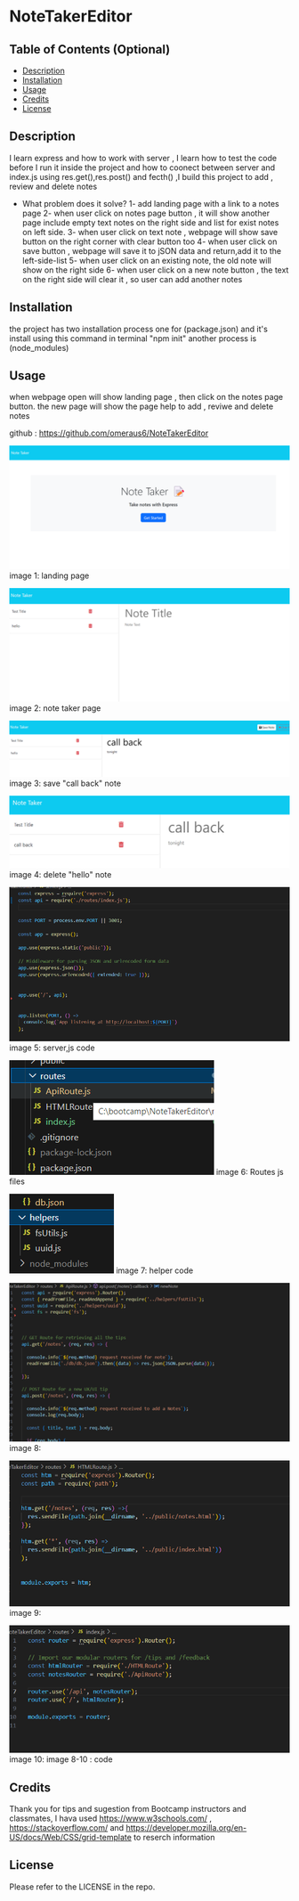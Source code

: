 # NoteTakerEditor


## Table of Contents (Optional)

- [Description](#description)
- [Installation](#installation)
- [Usage](#usage)
- [Credits](#credits)
- [License](#license)


## Description

I learn express and how to work with server , I learn how to test the code before I run it inside the project and how to coonect between server and index.js using res.get(),res.post() and fecth() ,I build this project to add , review and delete notes

- What problem does it solve?
1- add landing page with a link to a notes page
2- when user click on notes page button , it will show another page include empty text notes on the right side and list for exist notes on left side.
3- when user click on text note , webpage will show save button on the right corner with clear button too
4- when user click on save button , webpage will save it to jSON data and return,add it to the left-side-list
5- when user click on an existing note, the old note will show on the right side
6- when user click on a new note button , the text on the right side will clear it , so user can add another notes


## Installation

the project has two installation process one for (package.json) and it's install using this command in terminal "npm init"
another process is (node_modules) 

## Usage
when webpage open will show landing page , then click on the notes page button. the new page will show the page help to add , reviwe and delete notes 

github :  https://github.com/omeraus6/NoteTakerEditor


![alt text](public/assets/images/1.png)
image 1: landing page

![alt text](public/assets/images/2.png)
image 2: note taker page

![alt text](public/assets/images/3.png)
image 3: save "call back" note

![alt text](public/assets/images/4.png)
image 4: delete "hello" note

![alt text](public/assets/images/5.png)
image 5: server,js code

![alt text](public/assets/images/6.png)
image 6: Routes js files

![alt text](public/assets/images/7.png)
image 7: helper code

![alt text](public/assets/images/8.png)
image 8: 

![alt text](public/assets/images/9.png)
image 9: 

![alt text](public/assets/images/10.png)
image 10: image 8-10 : code

 




## Credits

Thank you for tips and sugestion from Bootcamp instructors and classmates, I hava used https://www.w3schools.com/ , https://stackoverflow.com/ and https://developer.mozilla.org/en-US/docs/Web/CSS/grid-template to reserch information 

## License

Please refer to the LICENSE in the repo.